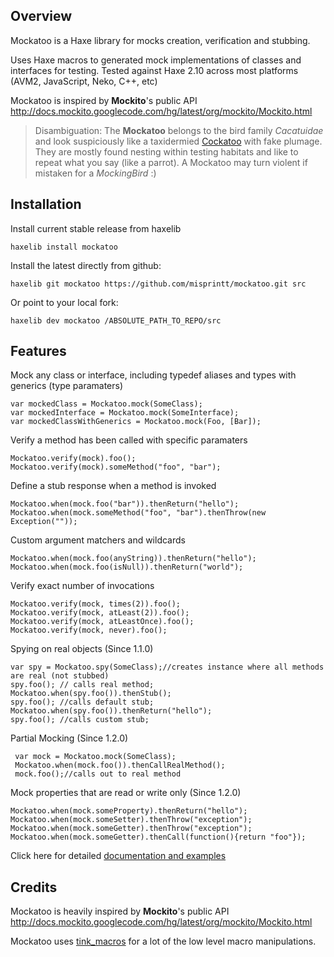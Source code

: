 ## Overview

Mockatoo is a Haxe library for mocks creation, verification and stubbing.

Uses Haxe macros to generated mock implementations of classes and interfaces for testing.
Tested against Haxe 2.10 across most platforms (AVM2, JavaScript, Neko, C++, etc)

Mockatoo is inspired by **Mockito**'s public API <http://docs.mockito.googlecode.com/hg/latest/org/mockito/Mockito.html>


> Disambiguation: The **Mockatoo** belongs to the bird family *Cacatuidae* and look suspiciously like a taxidermied [Cockatoo](http://en.wikipedia.org/wiki/Cockatoo) with fake plumage. They are mostly found nesting within testing habitats and like  to repeat what you say (like a parrot). A Mockatoo may turn violent if mistaken for a *MockingBird* :)


## Installation

Install current stable release from haxelib

	haxelib install mockatoo

Install the latest directly from github:

	haxelib git mockatoo https://github.com/misprintt/mockatoo.git src

Or point to your local fork:

	haxelib dev mockatoo /ABSOLUTE_PATH_TO_REPO/src


## Features

Mock any class or interface, including typedef aliases and types with generics (type paramaters)

	var mockedClass = Mockatoo.mock(SomeClass);
	var mockedInterface = Mockatoo.mock(SomeInterface);
	var mockedClassWithGenerics = Mockatoo.mock(Foo, [Bar]);

Verify a method has been called with specific paramaters

	Mockatoo.verify(mock).foo();
	Mockatoo.verify(mock).someMethod("foo", "bar");

Define a stub response when a method is invoked

	Mockatoo.when(mock.foo("bar")).thenReturn("hello");
	Mockatoo.when(mock.someMethod("foo", "bar").thenThrow(new Exception(""));

Custom argument matchers and wildcards

	Mockatoo.when(mock.foo(anyString)).thenReturn("hello");
	Mockatoo.when(mock.foo(isNull)).thenReturn("world");

Verify exact number of invocations

	Mockatoo.verify(mock, times(2)).foo();
	Mockatoo.verify(mock, atLeast(2)).foo();
	Mockatoo.verify(mock, atLeastOnce).foo();
	Mockatoo.verify(mock, never).foo();

Spying on real objects (Since 1.1.0)

	var spy = Mockatoo.spy(SomeClass);//creates instance where all methods are real (not stubbed)
	spy.foo(); // calls real method;
	Mockatoo.when(spy.foo()).thenStub();
	spy.foo(); //calls default stub;
	Mockatoo.when(spy.foo()).thenReturn("hello");
	spy.foo(); //calls custom stub;


Partial Mocking (Since 1.2.0)

	 var mock = Mockatoo.mock(SomeClass);
	 Mockatoo.when(mock.foo()).thenCallRealMethod();
	 mock.foo();//calls out to real method


Mock properties that are read or write only (Since 1.2.0)

	Mockatoo.when(mock.someProperty).thenReturn("hello");
	Mockatoo.when(mock.someSetter).thenThrow("exception");
	Mockatoo.when(mock.someGetter).thenThrow("exception");
	Mockatoo.when(mock.someGetter).thenCall(function(){return "foo"});


Click here for detailed [documentation and examples](http://github.com/misprintt/mockatoo/wiki/Developer-Guide)

## Credits

Mockatoo is heavily inspired by **Mockito**'s public API <http://docs.mockito.googlecode.com/hg/latest/org/mockito/Mockito.html>

Mockatoo uses [tink_macros](https://github.com/back2dos/tinkerbell) for a lot of the low level macro manipulations.